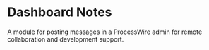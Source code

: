 # Dashboard Notes
A module for posting messages in a ProcessWire admin for remote collaboration and development support.

